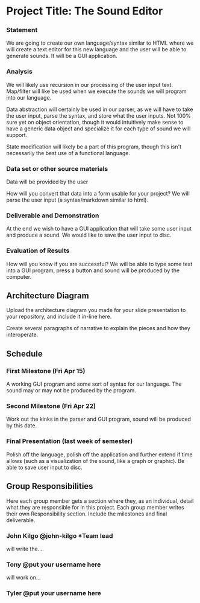 # Project Title: The Sound Editor

### Statement
We are going to create our own language/syntax similar to HTML where we will create a text editor for this new language and the user will be able to generate sounds. It will be a GUI application.

### Analysis
We will likely use recursion in our processing of the user input text. Map/filter will like be used when we execute the sounds we will program into our language.

Data abstraction will certainly be used in our parser, as we will have to take the user input, parse the syntax, and store what the user inputs. Not 100% sure yet on object orientation, though it would intuitively make sense to have a generic data object and specialize it for each type of sound we will support.

State modification will likely be a part of this program, though this isn't necessarily the best use of a functional language.

### Data set or other source materials
Data will be provided by the user

How will you convert that data into a form usable for your project? 
We will parse the user input (a syntax/markdown similar to html).

### Deliverable and Demonstration
At the end we wish to have a GUI application that will take some user input and produce a sound. We would like to save the user input to disc.

### Evaluation of Results
How will you know if you are successful? 
We will be able to type some text into a GUI program, press a button and sound will be produced by the computer.

## Architecture Diagram
Upload the architecture diagram you made for your slide presentation to your repository, and include it in-line here.

Create several paragraphs of narrative to explain the pieces and how they interoperate.

## Schedule

### First Milestone (Fri Apr 15)
A working GUI program and some sort of syntax for our language. The sound may or may not be produced by the program.

### Second Milestone (Fri Apr 22)
Work out the kinks in the parser and GUI program, sound will be produced by this date.

### Final Presentation (last week of semester)
Polish off the language, polish off the application and further extend if time allows (such as a visualization of the sound, like a graph or graphic). Be able to save user input to disc.

## Group Responsibilities
Here each group member gets a section where they, as an individual, detail what they are responsible for in this project. Each group member writes their own Responsibility section. Include the milestones and final deliverable.

### John Kilgo @john-kilgo *Team lead
will write the....

### Tony @put your username here
will work on...

### Tyler @put your username here 
